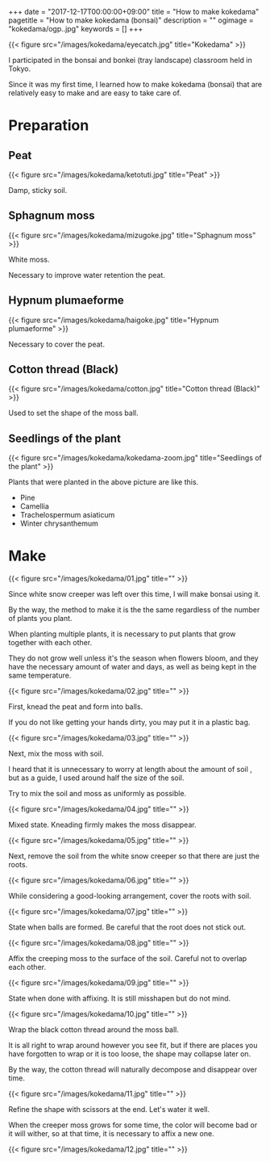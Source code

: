 +++
date = "2017-12-17T00:00:00+09:00"
title = "How to make kokedama"
pagetitle = "How to make kokedama (bonsai)"
description = ""
ogimage = "kokedama/ogp..jpg"
keywords = []
+++

{{< figure src="/images/kokedama/eyecatch.jpg" title="Kokedama" >}}

I participated in the bonsai and bonkei (tray landscape) classroom held in Tokyo. 

Since it was my first time, I learned how to make kokedama (bonsai) that are relatively easy to make and are easy to take care of. 

# Preparation
## Peat
{{< figure src="/images/kokedama/ketotuti.jpg" title="Peat" >}}

Damp, sticky soil.

## Sphagnum moss
{{< figure src="/images/kokedama/mizugoke.jpg" title="Sphagnum moss" >}}

White moss.

Necessary to improve water retention the peat.

## Hypnum plumaeforme
{{< figure src="/images/kokedama/haigoke.jpg" title="Hypnum plumaeforme" >}}

Necessary to cover the peat.

## Cotton thread (Black)
{{< figure src="/images/kokedama/cotton.jpg" title="Cotton thread (Black)" >}}

Used to set the shape of the moss ball.

## Seedlings of the plant
{{< figure src="/images/kokedama/kokedama-zoom.jpg" title="Seedlings of the plant" >}}

Plants that were planted in the above picture are like this.

* Pine
* Camellia
* Trachelospermum asiaticum
* Winter chrysanthemum

# Make

{{< figure src="/images/kokedama/01.jpg" title="" >}}

Since white snow creeper was left over this time, I will make bonsai using it.

By the way, the method to make it is the the same regardless of the number of plants you plant. 

When planting multiple plants, it is necessary to put plants that grow together with each other. 

They do not grow well unless it's the season when flowers bloom, and they have the necessary amount of water and days, as well as being kept in the same temperature. 

{{< figure src="/images/kokedama/02.jpg" title="" >}}

First, knead the peat and form into balls. 

If you do not like getting your hands dirty, you may put it in a plastic bag.

{{< figure src="/images/kokedama/03.jpg" title="" >}}

Next, mix the moss with soil.

I heard that it is unnecessary to worry at length about the amount of soil , but as a guide, I used around half the size of the soil.

Try to mix the soil and moss as uniformly as possible.

{{< figure src="/images/kokedama/04.jpg" title="" >}}

Mixed state. Kneading firmly makes the moss disappear.

{{< figure src="/images/kokedama/05.jpg" title="" >}}

Next, remove the soil from the white snow creeper so that there are just the roots.

{{< figure src="/images/kokedama/06.jpg" title="" >}}

While considering a good-looking arrangement, cover the roots with soil.

{{< figure src="/images/kokedama/07.jpg" title="" >}}

State when balls are formed. Be careful that the root does not stick out.

{{< figure src="/images/kokedama/08.jpg" title="" >}}

Affix the creeping moss to the surface of the soil. Careful not to overlap each other.

{{< figure src="/images/kokedama/09.jpg" title="" >}}

State when done with affixing. It is still misshapen but do not mind.

{{< figure src="/images/kokedama/10.jpg" title="" >}}

Wrap the black cotton thread around the moss ball.

It is all right to wrap around however you see fit, but if there are places you have forgotten to wrap or it is too loose, the shape may collapse later on.

By the way, the cotton thread will naturally decompose and disappear over time.

{{< figure src="/images/kokedama/11.jpg" title="" >}}

Refine the shape with scissors at the end. Let's water it well.

When the creeper moss grows for some time, the color will become bad or it will wither, so at that time, it is necessary to affix a new one.

{{< figure src="/images/kokedama/12.jpg" title="" >}}

